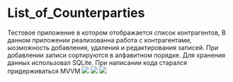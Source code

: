 # List_of_Counterparties
Тестовое приложение в котором отображается список контрагентов,
В данном приложении реализованна работа с контрагентами, ыозможность добавления, удаления и редактирования записей. При добавлении записи сортируются в алфавитном порядке.
Для хранения данных использовал SQLite.
При написании кода старался придерживаться MVVM
![](https://github.com/Vazhen158/List_of_Counterparties/blob/master/IMG_2763.PNG.jpeg)
![](https://github.com/Vazhen158/List_of_Counterparties/blob/master/IMG_2764.PNG.jpeg)
![](https://github.com/Vazhen158/List_of_Counterparties/blob/master/IMG_2765.PNG.jpeg)
